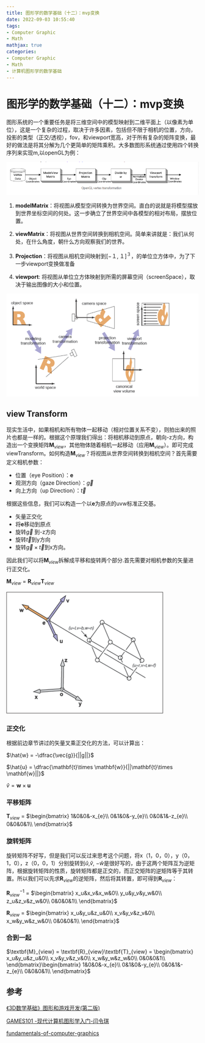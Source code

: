 ```yaml
---
title: 图形学的数学基础（十二）：mvp变换
date: 2022-09-03 10:55:40
tags:
- Computer Graphic
- Math
mathjax: true
categories:
- Computer Graphic
- Math
- 计算机图形学的数学基础
---
```


# 图形学的数学基础（十二）：mvp变换
图形系统的一个重要任务是将三维空间中的模型映射到二维平面上（以像素为单位），这是一个复杂的过程，取决于许多因素，包括但不限于相机的位置，方向，投影的类型（正交/透视），fov，和viewport宽高，对于所有复杂的矩阵变换，最好的做法是将其分解为几个更简单的矩阵乘积。大多数图形系统通过使用四个转换序列来实现m,以openGL为例：

![mvp变换](图形学的数学基础（十一）：mvp变换/1.png)

1. **modelMatrix**：将视图从模型空间转换为世界空间。直白的说就是将模型摆放到世界坐标空间的何处。这一步确立了世界空间中各模型的相对布局，摆放位置。
   
2. **viewMatrix**：将视图从世界空间转换到相机空间。简单来讲就是：我们从何处，在什么角度，朝什么方向观察我们的世界。
   
3. **Projection**：将视图从相机空间映射到$[-１,１]^３$，的单位立方体中，为了下一步viewport变换做准备
   
4. **viewport**: 将视图从单位立方体映射到所需的屏幕空间（screenSpace），取决于输出图像的大小和位置。
   

![mvp变换](图形学的数学基础（十一）：mvp变换/2.png)

## view Transform

现实生活中，如果相机和所有物体一起移动（相对位置关系不变），则拍出来的照片也都是一样的。根据这个原理我们得出：将相机移动到原点，朝向-z方向，构造出一个变换矩阵$\textbf{M}_{view}$，其他物体随着相机一起移动（应用$\textbf{M}_{view}$）。即可完成viewTransform。如何构造$\textbf{M}_{view}$？将视图从世界空间转换到相机空间？首先需要定义相机参数：

- 位置（eye Position）：$\mathbf{e}$
- 观测方向（gaze Direction）：$\vec{g}$
- 向上方向（up Direction）：$\vec{t}$

根据这些信息，我们可以构造一个以$\mathbf{e}$为原点的uvw标准正交基。

- 矢量正交化
- 将$\mathbf{e}$移动到原点
- 旋转$\vec{g}$ 到-z方向
- 旋转$\vec{t}$到y方向
- 旋转$\vec{g}\times \vec{t}$到x方向。
  
因此我们可以将$\textbf{M}_{view}$拆解成平移和旋转两个部分.首先需要对相机参数的矢量进行正交化。

$\textbf{M}_{view}$ = $\textbf{R}_{view}$$\textbf{T}_{view}$

![mvp变换](图形学的数学基础（十一）：mvp变换/3.png)

### 正交化

根据前边章节讲过的矢量叉乘正交化的方法，可以计算出：

$\hat{w} = -\dfrac{\vec{g}}{||g||}$

$\hat{u} = \dfrac{\mathbf{t}\times \mathbf{w}}{||\mathbf{t}\times \mathbf{w}||}$

$\hat{v} = \mathbf{w}\times \mathbf{u}$

### 平移矩阵

$\textbf{T}_{view}$ = $\begin{bmatrix}
    1&0&0&-x_{e}\\ 
    0&1&0&-y_{e}\\ 
    0&0&1&-z_{e}\\ 
    0&0&0&1\\ 
\end{bmatrix}$


### 旋转矩阵

旋转矩阵不好写，但是我们可以反过来思考这个问题，将x（1，0，0），y（0，1，0），z（0，0，1）分别旋转到$\hat{u}$,$\hat{v}$, $-\hat{w}$是很好写的，由于这两个矩阵互为逆矩阵，根据旋转矩阵的性质，旋转矩阵都是正交的，而正交矩阵的逆矩阵等于其转置。所以我们可以先求$\textbf{R}_{view}$的逆矩阵，然后将其转置，即可得到$\textbf{R}_{view}$：

$\textbf{R}_{view}^{-1}$ = $\begin{bmatrix}
    x_u&x_v&x_w&0\\ 
    y_u&y_v&y_w&0\\ 
    z_u&z_v&z_w&0\\ 
    0&0&0&1\\ 
\end{bmatrix}$


$\textbf{R}_{view}$ = $\begin{bmatrix}
    x_u&y_u&z_u&0\\ 
    x_v&y_v&z_v&0\\ 
    x_w&y_w&z_w&0\\ 
    0&0&0&1\\ 
\end{bmatrix}$

### 合到一起

$\textbf{M}_{view} = \textbf{R}_{view}\textbf{T}_{view} = \begin{bmatrix}
    x_u&y_u&z_u&0\\ 
    x_v&y_v&z_v&0\\ 
    x_w&y_w&z_w&0\\ 
    0&0&0&1\\ 
\end{bmatrix}\begin{bmatrix}
    1&0&0&-x_{e}\\ 
    0&1&0&-y_{e}\\ 
    0&0&1&-z_{e}\\ 
    0&0&0&1\\ 
\end{bmatrix}$


## 参考
[《3D数学基础》图形和游戏开发(第二版)](https://item.jd.com/12659881.html)

[GAMES101 -现代计算机图形学入门-闫令琪](https://www.bilibili.com/video/BV1X7411F744?p=2&vd_source=b3b87210888ec87be647603921054a36)

[fundamentals-of-computer-graphics](https://item.jd.com/10037953813770.html)













